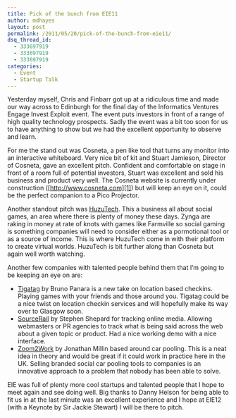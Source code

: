 ```yaml
---
title: Pick of the bunch from EIE11
author: mdhayes
layout: post
permalink: /2011/05/20/pick-of-the-bunch-from-eie11/
dsq_thread_id:
  - 333697919
  - 333697919
  - 333697919
categories:
  - Event
  - Startup Talk
---
```

Yesterday myself, Chris and Finbarr got up at a ridiculous time and made our way across to Edinburgh for the final day of the Informatics Ventures Engage Invest Exploit event. The event puts investors in front of a range of high quality technology prospects. Sadly the event was a bit too soon for us to have anything to show but we had the excellent opportunity to observe and learn.

For me the stand out was Cosneta, a pen like tool that turns any monitor into an interactive whiteboard. Very nice bit of kit and Stuart Jamieson, Director of Cosneta, gave an excellent pitch. Confident and comfortable on stage in front of a room full of potential investors, Stuart was excellent and sold his business and product very well. The Cosneta website is currently under construction ([http://www.cosneta.com][1]) but will keep an eye on it, could be the perfect companion to a Pico Projector.

Another standout pitch was [HuzuTech][2]. This a business all about social games, an area where there is plenty of money these days. Zynga are raking in money at rate of knots with games like Farmville so social gaming is something companies will need to consider either as a pormotional tool or as a source of income. This is where HuzuTech come in with their platform to create virtual worlds. HuzuTech is bit further along than Cosneta but again well worth watching.

Another few companies with talented people behind them that I&#8217;m going to be keeping an eye on are:

  * [Tigatag][3] by Bruno Panara is a new take on location based checkins. Playing games with your friends and those around you. Tigatag could be a nice twist on location checkin services and will hopefully make its way over to Glasgow soon.
  * [SourceRail][4] by Stephen Shepard for tracking online media. Allowing webmasters or PR agencies to track what is being said across the web about a given topic or product. Had a nice working demo with a nice interface.
  * [Zoom2Work][5] by Jonathan Millin based around car pooling. This is a neat idea in theory and would be great if it could work in practice here in the UK. Selling branded social car pooling tools to companies is an innovative approach to a problem that nobody has been able to solve.

EIE was full of plenty more cool startups and talented people that I hope to meet again and see doing well. Big thanks to Danny Helson for being able to fit us in at the last minute was an excellent experience and I hope at EIE12 (with a Keynote by Sir Jackie Stewart) I will be there to pitch.

&nbsp;

 [1]: http://www.cosneta.com/ "Cosneta"
 [2]: http://www.huzutech.com/ "HuzuTech"
 [3]: http://www.tigatag.com/ "TigaTag"
 [4]: https://sourcerail.com/ "SourceRail"
 [5]: http://www.zoom2work.co.uk/ "Zoom2Work"